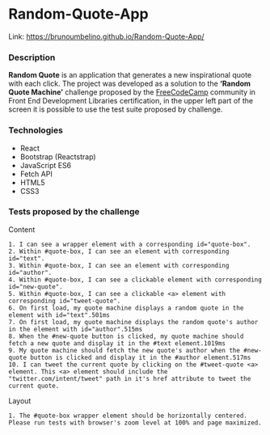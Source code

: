 # Random-Quote-App

Link: https://brunoumbelino.github.io/Random-Quote-App/

### Description

**Random Quote** is an application that generates a new inspirational quote with each click. The project was developed as a solution to the **‘Random Quote Machine’** challenge proposed by the [FreeCodeCamp](freecodecamp.org/) community in Front End Development Libraries certification, in the upper left part of the screen it is possible to use the test suite proposed by challenge.

### Technologies

- React
- Bootstrap (Reactstrap)
- JavaScript ES6
- Fetch API
- HTML5
- CSS3

### Tests proposed by the challenge
Content

    1. I can see a wrapper element with a corresponding id="quote-box".
    2. Within #quote-box, I can see an element with corresponding id="text".
    3. Within #quote-box, I can see an element with corresponding id="author".
    4. Within #quote-box, I can see a clickable element with corresponding id="new-quote".
    5. Within #quote-box, I can see a clickable <a> element with corresponding id="tweet-quote".
    6. On first load, my quote machine displays a random quote in the element with id="text".501ms
    7. On first load, my quote machine displays the random quote's author in the element with id="author".515ms
    8. When the #new-quote button is clicked, my quote machine should fetch a new quote and display it in the #text element.1019ms
    9. My quote machine should fetch the new quote's author when the #new-quote button is clicked and display it in the #author element.517ms
    10. I can tweet the current quote by clicking on the #tweet-quote <a> element. This <a> element should include the "twitter.com/intent/tweet" path in it's href attribute to tweet the current quote.

Layout

    1. The #quote-box wrapper element should be horizontally centered. Please run tests with browser's zoom level at 100% and page maximized.




